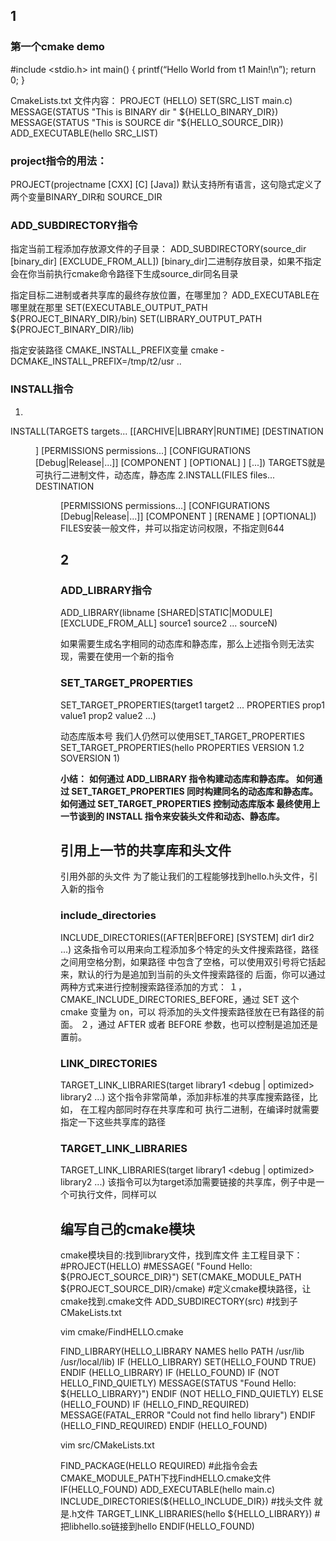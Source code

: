
## 1
### 第一个cmake demo
#include <stdio.h>
int main()
{
printf(“Hello World from t1 Main!\n”);
return 0;
}

CmakeLists.txt 文件内容：
PROJECT (HELLO)
SET(SRC_LIST main.c)
MESSAGE(STATUS "This is BINARY dir " ${HELLO_BINARY_DIR})
MESSAGE(STATUS "This is SOURCE dir "${HELLO_SOURCE_DIR})
ADD_EXECUTABLE(hello SRC_LIST)


### project指令的用法：
PROJECT(projectname [CXX] [C] [Java])
默认支持所有语言，这句隐式定义了两个变量BINARY_DIR和 SOURCE_DIR

### ADD_SUBDIRECTORY指令
指定当前工程添加存放源文件的子目录：
ADD_SUBDIRECTORY(source_dir [binary_dir] [EXCLUDE_FROM_ALL])
[binary_dir]二进制存放目录，如果不指定 会在你当前执行cmake命令路径下生成source_dir同名目录


指定目标二进制或者共享库的最终存放位置，在哪里加？  ADD_EXECUTABLE在哪里就在那里
SET(EXECUTABLE_OUTPUT_PATH ${PROJECT_BINARY_DIR}/bin)
SET(LIBRARY_OUTPUT_PATH ${PROJECT_BINARY_DIR}/lib)

指定安装路径
CMAKE_INSTALL_PREFIX变量
cmake -DCMAKE_INSTALL_PREFIX=/tmp/t2/usr ..

### INSTALL指令
1.
INSTALL(TARGETS targets...
 [[ARCHIVE|LIBRARY|RUNTIME]
 [DESTINATION <dir>]
 [PERMISSIONS permissions...]
 [CONFIGURATIONS
 [Debug|Release|...]]
 [COMPONENT <component>]
 [OPTIONAL]
 ] [...])
 TARGETS就是可执行二进制文件，动态库，静态库
2.INSTALL(FILES files... DESTINATION <dir>
 [PERMISSIONS permissions...]
 [CONFIGURATIONS [Debug|Release|...]]
 [COMPONENT <component>]
 [RENAME <name>] [OPTIONAL])
 FILES安装一般文件，并可以指定访问权限，不指定则644

## 2

### ADD_LIBRARY指令
ADD_LIBRARY(libname [SHARED|STATIC|MODULE]
 [EXCLUDE_FROM_ALL]
 source1 source2 ... sourceN)

如果需要生成名字相同的动态库和静态库，那么上述指令则无法实现，需要在使用一个新的指令
### SET_TARGET_PROPERTIES
SET_TARGET_PROPERTIES(target1 target2 ...
 PROPERTIES prop1 value1
 prop2 value2 ...)

动态库版本号
我们人仍然可以使用SET_TARGET_PROPERTIES
SET_TARGET_PROPERTIES(hello PROPERTIES VERSION 1.2 SOVERSION 1)

**小结：**
**如何通过 ADD_LIBRARY 指令构建动态库和静态库。
如何通过 SET_TARGET_PROPERTIES 同时构建同名的动态库和静态库。
如何通过 SET_TARGET_PROPERTIES 控制动态库版本
最终使用上一节谈到的 INSTALL 指令来安装头文件和动态、静态库。**

## 引用上一节的共享库和头文件
引用外部的头文件
为了能让我们的工程能够找到hello.h头文件，引入新的指令
### include_directories
INCLUDE_DIRECTORIES([AFTER|BEFORE] [SYSTEM] dir1 dir2 ...)
这条指令可以用来向工程添加多个特定的头文件搜索路径，路径之间用空格分割，如果路径
中包含了空格，可以使用双引号将它括起来，默认的行为是追加到当前的头文件搜索路径的
后面，你可以通过两种方式来进行控制搜索路径添加的方式：
１，CMAKE_INCLUDE_DIRECTORIES_BEFORE，通过 SET 这个 cmake 变量为 on，可以
 将添加的头文件搜索路径放在已有路径的前面。
 ２，通过 AFTER 或者 BEFORE 参数，也可以控制是追加还是置前。

 ### LINK_DIRECTORIES
 TARGET_LINK_LIBRARIES(target library1
 <debug | optimized> library2
 ...)
 这个指令非常简单，添加非标准的共享库搜索路径，比如，
 在工程内部同时存在共享库和可 执行二进制，在编译时就需要指定一下这些共享库的路径

 ### TARGET_LINK_LIBRARIES
 TARGET_LINK_LIBRARIES(target library1
 <debug | optimized> library2
 ...)
 该指令可以为target添加需要链接的共享库，例子中是一个可执行文件，同样可以




 ## 编写自己的cmake模块
 cmake模块目的:找到library文件，找到库文件
 主工程目录下：
#PROJECT(HELLO)
#MESSAGE( "Found Hello: ${PROJECT_SOURCE_DIR}")
SET(CMAKE_MODULE_PATH ${PROJECT_SOURCE_DIR}/cmake)  #定义cmake模块路径，让cmake找到.cmake文件
ADD_SUBDIRECTORY(src) #找到子CMakeLists.txt

vim cmake/FindHELLO.cmake

FIND_LIBRARY(HELLO_LIBRARY NAMES hello PATH /usr/lib /usr/local/lib)
IF (HELLO_LIBRARY)
 SET(HELLO_FOUND TRUE)
ENDIF (HELLO_LIBRARY)
IF (HELLO_FOUND)
 IF (NOT HELLO_FIND_QUIETLY)
 MESSAGE(STATUS "Found Hello: ${HELLO_LIBRARY}")
 ENDIF (NOT HELLO_FIND_QUIETLY)
ELSE (HELLO_FOUND)
 IF (HELLO_FIND_REQUIRED)
 MESSAGE(FATAL_ERROR "Could not find hello library")
 ENDIF (HELLO_FIND_REQUIRED)
ENDIF (HELLO_FOUND)

vim src/CMakeLists.txt

FIND_PACKAGE(HELLO REQUIRED)   #此指令会去CMAKE_MODULE_PATH下找FindHELLO.cmake文件
IF(HELLO_FOUND)
 ADD_EXECUTABLE(hello main.c)
 INCLUDE_DIRECTORIES(${HELLO_INCLUDE_DIR})  #找头文件  就是.h文件
 TARGET_LINK_LIBRARIES(hello ${HELLO_LIBRARY}) #把libhello.so链接到hello
ENDIF(HELLO_FOUND)
